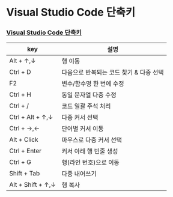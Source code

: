 # Visual Studio Code 단축키

### [Visual Studio Code 단축키](https://demun.github.io/vscode-tutorial/shortcuts/)


|key|설명|
|---|---|
|Alt + ↑,↓|행 이동|
|Ctrl + D|다음으로 반복되는 코드 찾기 & 다중 선택|
|F2|변수/함수명 한 번에 수정|
|Ctrl + H|동일 문자열 다중 수정|
|Ctrl + /|코드 일괄 주석 처리|
|Ctrl + Alt + ↑,↓|다중 커서 선택|
|Ctrl + →,←|단어별 커서 이동|
|Alt + Click|마우스로 다중 커서 선택|
|Ctrl + Enter|커서 아래 행 빈줄 생성|
|Ctrl + G|행(라인 번호)으로 이동|
|Shift + Tab|다중 내어쓰기|
|Alt + Shift + ↑,↓|행 복사|

